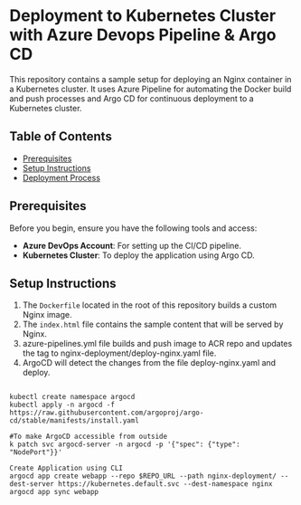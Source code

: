 # Deployment to Kubernetes Cluster with Azure Devops Pipeline & Argo CD

This repository contains a sample setup for deploying an Nginx container in a Kubernetes cluster. It uses Azure Pipeline for automating the Docker build and push processes and Argo CD for continuous deployment to a Kubernetes cluster.

## Table of Contents

- [Prerequisites](#prerequisites)
- [Setup Instructions](#setup-instructions)
- [Deployment Process](#deployment-process)

## Prerequisites

Before you begin, ensure you have the following tools and access:

- **Azure DevOps Account**: For setting up the CI/CD pipeline.
- **Kubernetes Cluster**: To deploy the application using Argo CD.

## Setup Instructions

1. The `Dockerfile` located in the root of this repository builds a custom Nginx image.
2. The `index.html` file contains the sample content that will be served by Nginx.
3. azure-pipelines.yml file builds and push image to ACR repo and updates the tag to nginx-deployment/deploy-nginx.yaml file.
4. ArgoCD will detect the changes from the file deploy-nginx.yaml and deploy.

```ArgoCD setup

kubectl create namespace argocd
kubectl apply -n argocd -f https://raw.githubusercontent.com/argoproj/argo-cd/stable/manifests/install.yaml

#To make ArgoCD accessible from outside
k patch svc argocd-server -n argocd -p '{"spec": {"type": "NodePort"}}'

Create Application using CLI
argocd app create webapp --repo $REPO_URL --path nginx-deployment/ --dest-server https://kubernetes.default.svc --dest-namespace nginx
argocd app sync webapp
```




